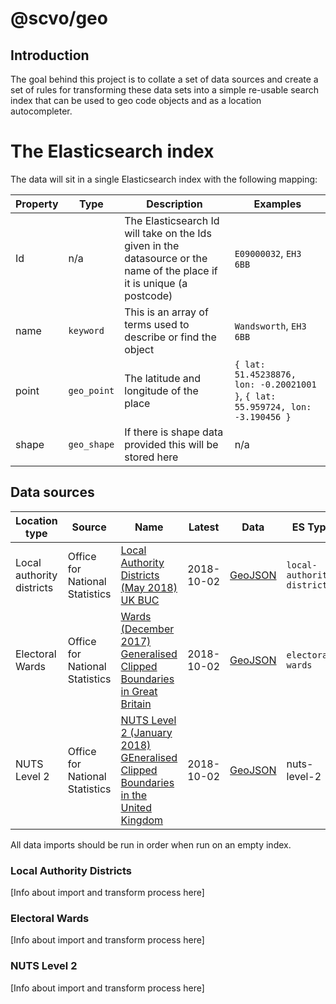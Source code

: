 # @scvo/geo

## Introduction
The goal behind this project is to collate a set of data sources and create a set of rules for
transforming these data sets into a simple re-usable search index that can be used to geo code 
objects and as a location autocompleter.

# The Elasticsearch index
The data will sit in a single Elasticsearch index with the following mapping:

| Property | Type | Description | Examples |
| --- | --- | --- | --- |
| Id | n/a | The Elasticsearch Id will take on the Ids given in the datasource or the name of the place if it is unique (a postcode) | `E09000032`, `EH3 6BB` |
| name | `keyword` | This is an array of terms used to describe or find the object | `Wandsworth`, `EH3 6BB` |
| point | `geo_point` | The latitude and longitude of the place | `{ lat: 51.45238876, lon: -0.20021001 }`, `{ lat: 55.959724, lon: -3.190456 }` |
| shape | `geo_shape` | If there is shape data provided this will be stored here | n/a |

## Data sources

| Location type | Source | Name | Latest | Data | ES Type |
| --- | --- | --- | --- | --- | --- |
| Local authority districts | Office for National Statistics | [Local Authority Districts (May 2018) UK BUC](http://geoportal.statistics.gov.uk/datasets/local-authority-districts-may-2018-uk-buc) | 2018-10-02 | [GeoJSON](https://opendata.arcgis.com/datasets/593018bf59ab4699b66355bd33cd186d_4.geojson) | `local-authority-districts` |
| Electoral Wards | Office for National Statistics | [Wards (December 2017) Generalised Clipped Boundaries in Great Britain](http://geoportal.statistics.gov.uk/datasets/wards-december-2017-generalised-clipped-boundaries-in-great-britain) | 2018-10-02 | [GeoJSON](https://opendata.arcgis.com/datasets/07194e4507ae491488471c84b23a90f2_2.geojson) | `electoral-wards` |
| NUTS Level 2 | Office for National Statistics | [NUTS Level 2 (January 2018) GEneralised Clipped Boundaries in the United Kingdom](http://geoportal.statistics.gov.uk/datasets/nuts-level-2-january-2018-generalised-clipped-boundaries-in-the-united-kingdom) | 2018-10-02 | [GeoJSON](https://opendata.arcgis.com/datasets/48b6b85bb7ea43699ee85f4ecd12fd36_2.geojson) | nuts-level-2 |

All data imports should be run in order when run on an empty index.

### Local Authority Districts
[Info about import and transform process here]

### Electoral Wards
[Info about import and transform process here]

### NUTS Level 2
[Info about import and transform process here]
